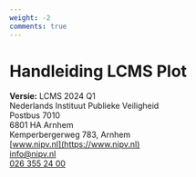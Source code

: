 ```yaml
---
weight: -2
comments: true
---
```


# Handleiding LCMS Plot 
 
**Versie:** LCMS 2024 Q1 <br>
Nederlands Instituut Publieke Veiligheid <br>
Postbus 7010 <br>
6801 HA  Arnhem <br>
Kemperbergerweg 783, Arnhem <br>
[www.nipv.nl](https://www.nipv.nl) <br>
[info@nipv.nl](mailto:info@nipv.nl) <br>
[026 355 24 00](tel:0263552400) <br>

